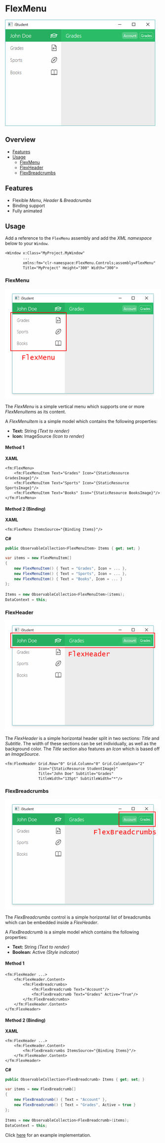 # FlexMenu

![Screenshot](Media/Screenshot.png)

## Overview

* [Features](#features)
* [Usage](#usage)
    * [FlexMenu](#flexmenu)
    * [FlexHeader](#flexheader)
    * [FlexBreadcrumbs](#flexbreadcrumbs)

## Features

* Flexible *Menu*, *Header* & *Breadcrumbs*
* Binding support
* Fully animated

## Usage

Add a reference to the `FlexMenu` assembly and add the *XML namespace* below to your `Window`.

```xaml
<Window x:Class="MyProject.MyWindow"
        ...
        xmlns:fm="clr-namespace:FlexMenu.Controls;assembly=FlexMenu"
        Title="MyProject" Height="300" Width="300">
```

### FlexMenu

![FlexMenu](Media/FlexMenu.png)

The *FlexMenu* is a simple vertical menu which supports one or more *FlexMenuItem*s as its content. 

A *FlexMenuItem* is a simple model which contains the following properties:

* **Text:** String *(Text to render)*
* **Icon:** ImageSource *(Icon to render)*

#### Method 1

**XAML**

```xaml
<fm:FlexMenu>
    <fm:FlexMenuItem Text="Grades" Icon="{StaticResource GradesImage}"/>
    <fm:FlexMenuItem Text="Sports" Icon="{StaticResource SportsImage}"/>
    <fm:FlexMenuItem Text="Books" Icon="{StaticResource BooksImage}"/>
</fm:FlexMenu>
```

#### Method 2 (Binding)

**XAML**

```xaml
<fm:FlexMenu ItemsSource="{Binding Items}"/>
```

**C#**

```cs
public ObservableCollection<FlexMenuItem> Items { get; set; }
```

```cs
var items = new FlexMenuItem[]
{
    new FlexMenuItem() { Text = "Grades", Icon = ... },
    new FlexMenuItem() { Text = "Sports", Icon = ... },
    new FlexMenuItem() { Text = "Books", Icon = ... }
};

Items = new ObservableCollection<FlexMenuItem>(items);
DataContext = this;
```

### FlexHeader

![FlexHeader](Media/FlexHeader.png)

The *FlexHeader* is a simple horizontal header split in two sections: *Title* and *Subtitle*. The width of these sections can be set individually, as well as the background color. The *Title* section also features an *Icon* which is based off an *ImageSource*.

```xaml
<fm:FlexHeader Grid.Row="0" Grid.Column="0" Grid.ColumnSpan="2"
               Icon="{StaticResource StudentImage}"
               Title="John Doe" Subtitle="Grades"
               TitleWidth="135pt" SubtitleWidth="*"/>
```

### FlexBreadcrumbs

![FlexBreadcrumbs](Media/FlexBreadcrumbs.png)

The *FlexBreadcrumbs* control is a simple horizontal list of breadcrumbs which can be embedded inside a *FlexHeader*.

A *FlexBreadcrumb* is a simple model which contains the following properties:

* **Text:** String *(Text to render)*
* **Boolean:** Active *(Style indicator)*

#### Method 1

```xaml
<fm:FlexHeader ...>
    <fm:FlexHeader.Content>
        <fm:FlexBreadcrumbs>
            <fm:FlexBreadcrumb Text="Account"/>
            <fm:FlexBreadcrumb Text="Grades" Active="True"/>
        </fm:FlexBreadcrumbs>
    </fm:FlexHeader.Content>
</fm:FlexHeader>
```

#### Method 2 (Binding)

**XAML**

```xaml
<fm:FlexHeader ...>
    <fm:FlexHeader.Content>
        <fm:FlexBreadcrumbs ItemsSource="{Binding Items}"/>
    </fm:FlexHeader.Content>
</fm:FlexHeader>
```

**C#**

```cs
public ObservableCollection<FlexBreadcrumb> Items { get; set; }
```

```cs
var items = new FlexBreadcrumb[]
{
    new FlexBreadcrumb() { Text = "Account" },
    new FlexBreadcrumb() { Text = "Grades", Active = true }
};

Items = new ObservableCollection<FlexBreadcrumb>(items);
DataContext = this;
```

Click [here](FlexMenu.Runnable/View/MainWindow.xaml) for an example implementation.
